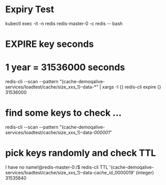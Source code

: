 # Expiry Test 

kubectl exec -it -n redis redis-master-0 -c redis -- bash 
 

# EXPIRE key seconds  
# 1 year = 31536000 seconds 
 

redis-cli --scan --pattern "{cache-demoqalive-services/loadtest/cache/size_xxs_1}-data-*" | xargs -I {} redis-cli expire {} 31536000 
 

# find some keys to check ... 
redis-cli --scan --pattern "{cache-demoqalive-services/loadtest/cache/size_xxs_1}-data-*000001*" 
# pick keys randomly and check TTL 
I have no name!@redis-master-0:/$ redis-cli TTL '{cache-demoqalive-services/loadtest/cache/size_xxs_1}-data-cache_id_0000019' 
(integer) 31535840 

 

 

